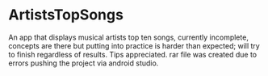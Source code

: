 # ArtistsTopSongs
An app that displays musical artists top ten songs, currently incomplete, concepts are there but putting into practice is harder than expected; will try to finish regardless of results. Tips appreciated. rar file was created due to errors pushing the project via android studio.
